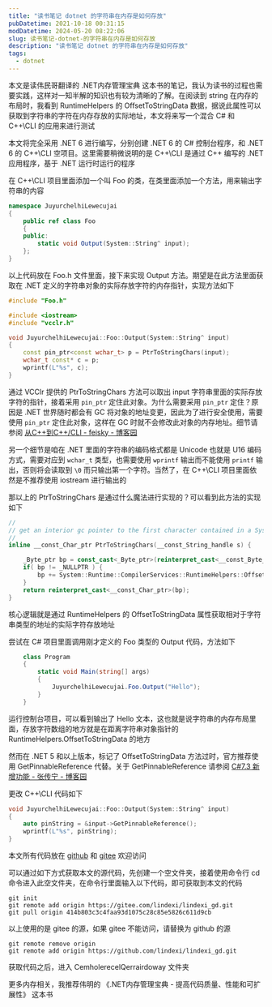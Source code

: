```yaml
---
title: "读书笔记 dotnet 的字符串在内存是如何存放"
pubDatetime: 2021-10-18 00:31:15
modDatetime: 2024-05-20 08:22:06
slug: 读书笔记-dotnet-的字符串在内存是如何存放
description: "读书笔记 dotnet 的字符串在内存是如何存放"
tags:
  - dotnet
---
```





本文是读伟民哥翻译的 .NET内存管理宝典 这本书的笔记，我认为读书的过程也需要实践，这样对一知半解的知识也有较为清晰的了解。在阅读到 string 在内存的布局时，我看到 RuntimeHelpers 的 OffsetToStringData 数据，据说此属性可以获取到字符串的字符在内存存放的实际地址，本文将来写一个混合 C# 和 C++\CLI 的应用来进行测试

<!--more-->


<!-- CreateTime:2021/10/18 8:31:15 -->

<!-- 发布 -->

本文将完全采用 .NET 6 进行编写，分别创建 .NET 6 的 C# 控制台程序，和 .NET 6 的 C++\CLI 空项目。这里需要稍微说明的是 C++\CLI 是通过 C++ 编写的 .NET 应用程序，基于 .NET 运行时运行的程序

在 C++\CLI 项目里面添加一个叫 Foo 的类，在类里面添加一个方法，用来输出字符串的内容

```csharp
namespace JuyurchelhiLewecujai
{
	public ref class Foo
	{
	public:
		static void Output(System::String^ input);
	};
}
```

以上代码放在 Foo.h 文件里面，接下来实现 Output 方法。期望是在此方法里面获取在 .NET 定义的字符串对象的实际存放字符的内存指针，实现方法如下

```C++
#include "Foo.h"

#include <iostream>
#include "vcclr.h"

void JuyurchelhiLewecujai::Foo::Output(System::String^ input)
{
	const pin_ptr<const wchar_t> p = PtrToStringChars(input);
	wchar_t const* c = p;
	wprintf(L"%s", c);
}
```

通过 VCClr 提供的 PtrToStringChars 方法可以取出 input 字符串里面的实际存放字符的指针，接着采用 `pin_ptr` 定住此对象。为什么需要采用 `pin_ptr` 定住？原因是 .NET 世界随时都会有 GC 将对象的地址变更，因此为了进行安全使用，需要使用 `pin_ptr` 定住此对象，这样在 GC 时就不会修改此对象的内存地址。细节请参阅 [从C++到C++/CLI - feisky - 博客园](https://www.cnblogs.com/feisky/archive/2009/11/22/1607999.html)

另一个细节是咱在 .NET 里面的字符串的编码格式都是 Unicode 也就是 U16 编码方式，需要对应到 `wchar_t` 类型，也需要使用 `wprintf` 输出而不能使用 `printf` 输出，否则将会读取到 `\0` 而只输出第一个字符。当然了，在 C++\CLI 项目里面依然是不推荐使用 iostream 进行输出的

那以上的 PtrToStringChars 是通过什么魔法进行实现的？可以看到此方法的实现如下

```C++
//
// get an interior gc pointer to the first character contained in a System::String object
//
inline __const_Char_ptr PtrToStringChars(__const_String_handle s) {

	_Byte_ptr bp = const_cast<_Byte_ptr>(reinterpret_cast<__const_Byte_ptr>(s));
	if( bp != _NULLPTR ) {
		bp += System::Runtime::CompilerServices::RuntimeHelpers::OffsetToStringData;
	}
	return reinterpret_cast<__const_Char_ptr>(bp);
}
```

核心逻辑就是通过 RuntimeHelpers 的 OffsetToStringData 属性获取相对于字符串类型的地址的实际字符存放地址

尝试在 C# 项目里面调用刚才定义的 Foo 类型的 Output 代码，方法如下

```csharp
    class Program
    {
        static void Main(string[] args)
        {
            JuyurchelhiLewecujai.Foo.Output("Hello");
        }
    }
```

运行控制台项目，可以看到输出了 Hello 文本，这也就是说字符串的内存布局里面，存放字符数组的地方就是在距离字符串对象指针的 RuntimeHelpers.OffsetToStringData 的地方

然而在 .NET 5 和以上版本，标记了 OffsetToStringData 方法过时，官方推荐使用 GetPinnableReference 代替。关于 GetPinnableReference 请参阅 [C#7.3 新增功能 - 张传宁 - 博客园](https://www.cnblogs.com/SavionZhang/p/11201364.html)

更改 C++\CLI 代码如下

```C++
void JuyurchelhiLewecujai::Foo::Output(System::String^ input)
{
	auto pinString = &input->GetPinnableReference();
	wprintf(L"%s", pinString);
}
```

本文所有代码放在 [github](https://github.com/lindexi/lindexi_gd/tree/414b803c3c4faa93d1075c28c85e5826c611d9cb/CemholerecelQerrairdoway) 和 [gitee](https://gitee.com/lindexi/lindexi_gd/tree/414b803c3c4faa93d1075c28c85e5826c611d9cb/CemholerecelQerrairdoway) 欢迎访问

可以通过如下方式获取本文的源代码，先创建一个空文件夹，接着使用命令行 cd 命令进入此空文件夹，在命令行里面输入以下代码，即可获取到本文的代码

```
git init
git remote add origin https://gitee.com/lindexi/lindexi_gd.git
git pull origin 414b803c3c4faa93d1075c28c85e5826c611d9cb
```

以上使用的是 gitee 的源，如果 gitee 不能访问，请替换为 github 的源

```
git remote remove origin
git remote add origin https://github.com/lindexi/lindexi_gd.git
```

获取代码之后，进入 CemholerecelQerrairdoway 文件夹

更多内存相关，我推荐伟明的 《.NET内存管理宝典 - 提高代码质量、性能和可扩展性》 这本书

